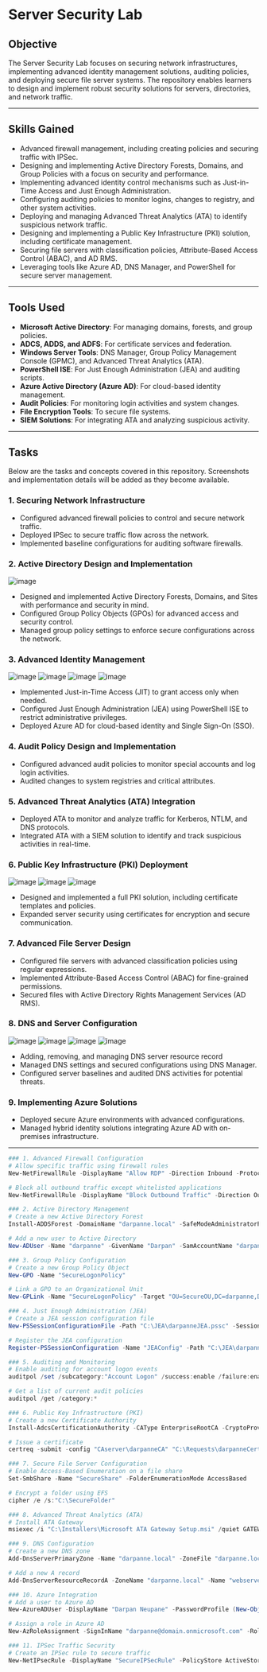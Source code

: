 # Server Security Lab

## Objective
The Server Security Lab focuses on securing network infrastructures, implementing advanced identity management solutions, auditing policies, and deploying secure file server systems. The repository enables learners to design and implement robust security solutions for servers, directories, and network traffic.

---

## Skills Gained
- Advanced firewall management, including creating policies and securing traffic with IPSec.
- Designing and implementing Active Directory Forests, Domains, and Group Policies with a focus on security and performance.
- Implementing advanced identity control mechanisms such as Just-in-Time Access and Just Enough Administration.
- Configuring auditing policies to monitor logins, changes to registry, and other system activities.
- Deploying and managing Advanced Threat Analytics (ATA) to identify suspicious network traffic.
- Designing and implementing a Public Key Infrastructure (PKI) solution, including certificate management.
- Securing file servers with classification policies, Attribute-Based Access Control (ABAC), and AD RMS.
- Leveraging tools like Azure AD, DNS Manager, and PowerShell for secure server management.

---

## Tools Used
- **Microsoft Active Directory**: For managing domains, forests, and group policies.
- **ADCS, ADDS, and ADFS**: For certificate services and federation.
- **Windows Server Tools**: DNS Manager, Group Policy Management Console (GPMC), and Advanced Threat Analytics (ATA).
- **PowerShell ISE**: For Just Enough Administration (JEA) and auditing scripts.
- **Azure Active Directory (Azure AD)**: For cloud-based identity management.
- **Audit Policies**: For monitoring login activities and system changes.
- **File Encryption Tools**: To secure file systems.
- **SIEM Solutions**: For integrating ATA and analyzing suspicious activity.

---

## Tasks
Below are the tasks and concepts covered in this repository. Screenshots and implementation details will be added as they become available.

### 1. Securing Network Infrastructure
- Configured advanced firewall policies to control and secure network traffic.
- Deployed IPSec to secure traffic flow across the network.
- Implemented baseline configurations for auditing software firewalls.

### 2. Active Directory Design and Implementation
![image](https://github.com/user-attachments/assets/0890ee0a-feac-4e13-a90f-b60fc31632cc)
- Designed and implemented Active Directory Forests, Domains, and Sites with performance and security in mind.
- Configured Group Policy Objects (GPOs) for advanced access and security control.
- Managed group policy settings to enforce secure configurations across the network.

### 3. Advanced Identity Management
![image](https://github.com/user-attachments/assets/36148ba7-e352-4d8f-b87b-211ce75cce91)
![image](https://github.com/user-attachments/assets/625df01d-0ef7-47c0-8a1b-b783405a885b)
![image](https://github.com/user-attachments/assets/a88e2c7e-2bc0-47b1-a2c6-7c46168d2311)
![image](https://github.com/user-attachments/assets/75dd1ea5-9369-48fc-94bb-bc3d246bedd8)
- Implemented Just-in-Time Access (JIT) to grant access only when needed.
- Configured Just Enough Administration (JEA) using PowerShell ISE to restrict administrative privileges.
- Deployed Azure AD for cloud-based identity and Single Sign-On (SSO).

### 4. Audit Policy Design and Implementation
- Configured advanced audit policies to monitor special accounts and log login activities.
- Audited changes to system registries and critical attributes.

### 5. Advanced Threat Analytics (ATA) Integration
- Deployed ATA to monitor and analyze traffic for Kerberos, NTLM, and DNS protocols.
- Integrated ATA with a SIEM solution to identify and track suspicious activities in real-time.

### 6. Public Key Infrastructure (PKI) Deployment
![image](https://github.com/user-attachments/assets/8241b9a1-7b81-4fbe-a051-4c7668170c55)
![image](https://github.com/user-attachments/assets/cc05d958-eb4d-4c37-a4cf-b4b42212f93e)
![image](https://github.com/user-attachments/assets/b01b642c-1bf5-4215-9096-a8b520f32297)
- Designed and implemented a full PKI solution, including certificate templates and policies.
- Expanded server security using certificates for encryption and secure communication.

### 7. Advanced File Server Design
- Configured file servers with advanced classification policies using regular expressions.
- Implemented Attribute-Based Access Control (ABAC) for fine-grained permissions.
- Secured files with Active Directory Rights Management Services (AD RMS).

### 8. DNS and Server Configuration
![image](https://github.com/user-attachments/assets/640f0e5b-da2d-4f7c-9b07-1a7839111fb4)
![image](https://github.com/user-attachments/assets/14cc6061-f47c-4681-bdb5-049d5b3efe38)
![image](https://github.com/user-attachments/assets/c04bef8f-2918-481f-ae7c-cc9929c87ab3)
![image](https://github.com/user-attachments/assets/46194420-15a0-44f4-8635-cdc0e86aa06d)
- Adding, removing, and managing DNS server resource record
- Managed DNS settings and secured configurations using DNS Manager.
- Configured server baselines and audited DNS activities for potential threats.

### 9. Implementing Azure Solutions
- Deployed secure Azure environments with advanced configurations.
- Managed hybrid identity solutions integrating Azure AD with on-premises infrastructure.
---

```powershell
### 1. Advanced Firewall Configuration
# Allow specific traffic using firewall rules
New-NetFirewallRule -DisplayName "Allow RDP" -Direction Inbound -Protocol TCP -LocalPort 3389 -Action Allow

# Block all outbound traffic except whitelisted applications
New-NetFirewallRule -DisplayName "Block Outbound Traffic" -Direction Outbound -Action Block

### 2. Active Directory Management
# Create a new Active Directory Forest
Install-ADDSForest -DomainName "darpanne.local" -SafeModeAdministratorPassword (ConvertTo-SecureString "SecureP@ssw0rd" -AsPlainText -Force)

# Add a new user to Active Directory
New-ADUser -Name "darpanne" -GivenName "Darpan" -SamAccountName "darpanne" -AccountPassword (ConvertTo-SecureString "SecureP@ssw0rd" -AsPlainText -Force) -Enabled $true

### 3. Group Policy Configuration
# Create a new Group Policy Object
New-GPO -Name "SecureLogonPolicy"

# Link a GPO to an Organizational Unit
New-GPLink -Name "SecureLogonPolicy" -Target "OU=SecureOU,DC=darpanne,DC=local"

### 4. Just Enough Administration (JEA)
# Create a JEA session configuration file
New-PSSessionConfigurationFile -Path "C:\JEA\darpanneJEA.pssc" -SessionType RestrictedRemoteServer

# Register the JEA configuration
Register-PSSessionConfiguration -Name "JEAConfig" -Path "C:\JEA\darpanneJEA.pssc"

### 5. Auditing and Monitoring
# Enable auditing for account logon events
auditpol /set /subcategory:"Account Logon" /success:enable /failure:enable

# Get a list of current audit policies
auditpol /get /category:*

### 6. Public Key Infrastructure (PKI)
# Create a new Certificate Authority
Install-AdcsCertificationAuthority -CAType EnterpriseRootCA -CryptoProviderName "RSA#Microsoft Software Key Storage Provider" -HashAlgorithm SHA256 -KeyLength 2048

# Issue a certificate
certreq -submit -config "CAserver\darpanneCA" "C:\Requests\darpanneCert.req"

### 7. Secure File Server Configuration
# Enable Access-Based Enumeration on a file share
Set-SmbShare -Name "SecureShare" -FolderEnumerationMode AccessBased

# Encrypt a folder using EFS
cipher /e /s:"C:\SecureFolder"

### 8. Advanced Threat Analytics (ATA)
# Install ATA Gateway
msiexec /i "C:\Installers\Microsoft ATA Gateway Setup.msi" /quiet GATEWAYNAME=darpanneGW CENTERIP=192.168.1.20

### 9. DNS Configuration
# Create a new DNS zone
Add-DnsServerPrimaryZone -Name "darpanne.local" -ZoneFile "darpanne.local.dns"

# Add a new A record
Add-DnsServerResourceRecordA -ZoneName "darpanne.local" -Name "webserver" -IPv4Address "192.168.1.10"

### 10. Azure Integration
# Add a user to Azure AD
New-AzureADUser -DisplayName "Darpan Neupane" -PasswordProfile (New-Object -TypeName Microsoft.Open.AzureAD.Model.PasswordProfile -Property @{Password="SecureP@ssw0rd"; ForceChangePasswordNextLogin=$false}) -UserPrincipalName "darpanne@domain.onmicrosoft.com"

# Assign a role in Azure AD
New-AzRoleAssignment -SignInName "darpanne@domain.onmicrosoft.com" -RoleDefinitionName "Contributor" -Scope "/subscriptions/<SubscriptionID>/resourceGroups/darpanneResourceGroup"

### 11. IPSec Traffic Security
# Create an IPSec rule to secure traffic
New-NetIPsecRule -DisplayName "SecureIPSecRule" -PolicyStore ActiveStore -KeyModule IKEv2 -LocalAddress "192.168.1.10" -RemoteAddress "192.168.1.20" -Action RequireInboundAndOutbound

